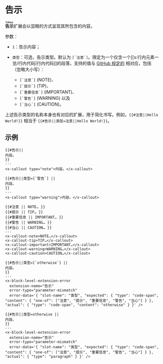 # 告示

**<ruby>告示<rt>Callout</rt></ruby>**&#x200B;扩展会以显眼的方式呈现其所包<wbr />
含的内容。

参数：

- `1`：告示内容；
- `类型`：可选，告示类型。默认为 ``[`注意`]``。限定为一个仅含一个<wbr />
  [[s:行内元素一览/行内代码|行内代码]]的段落，支持的值与
  [GitHub 规定的][Github 规定的告示类型]<wbr /> 相对应，包括（忽略大小写）：

  - ``[`注意`]`` (NOTE)、
  - ``[`提示`]`` (TIP)、
  - ``[`重要信息`]`` (IMPORTANT)、
  - ``[`警告`]`` (WARNING) 以及
  - ``[`当心`]`` (CAUTION)。

上述告示类型的名称本身也有对应的扩展，用于简化书写。例如，`{{#注意||Hello World!}}`
相当于 `{{#告示||类型=注意||Hello World!}}`。

[Github 规定的告示类型]: https://github.com/orgs/community/discussions/16925

## 示例

```example
{{#告示||
内容。
}}
···
<x-callout type="note">内容。</x-callout>
```

```example
{{#告示||类型=[`警告`] ||
内容。
}}
···
<x-callout type="warning">内容。</x-callout>
```

```example
{{#注意 || NOTE… }}
{{#提示 || TIP… }}
{{#重要信息 || IMPORTANT… }}
{{#警告 || WARNING… }}
{{#当心 || CAUTION… }}
···
<x-callout-note>NOTE…</x-callout>
<x-callout-tip>TIP…</x-callout>
<x-callout-important>IMPORTANT…</x-callout>
<x-callout-warning>WARNING…</x-callout>
<x-callout-caution>CAUTION…</x-callout>
```

```example
{{#告示||类型=[`otherwise`] ||
内容。
}}
···
<x-block-level-extension-error
  extension-name="告示"
  error-type="parameter-mismatch"
  error-data='{ "slot-name": "类型", "expected": { "type": "code-span", "content": { "one-of": ["注意", "提示", "重要信息", "警告", "当心"] } }, "actual": { "type": "code-span", "content": "otherwise" } }' />
```

```example
{{#告示||类型=otherwise ||
内容。
}}
···
<x-block-level-extension-error
  extension-name="告示"
  error-type="parameter-mismatch"
  error-data='{ "slot-name": "类型", "expected": { "type": "code-span", "content": { "one-of": ["注意", "提示", "重要信息", "警告", "当心"] } }, "actual": { "type": "paragraph" } }' />
```
